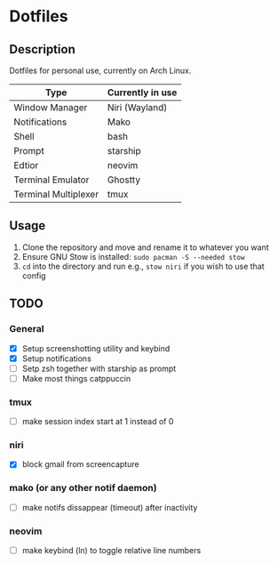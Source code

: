 # Dotfiles

## Description

Dotfiles for personal use, currently on Arch Linux.

| Type | Currently in use |
| --- | --- |
| Window Manager | Niri (Wayland) |
| Notifications | Mako |
| Shell | bash |
| Prompt | starship |
| Edtior | neovim |
| Terminal Emulator | Ghostty |
| Terminal Multiplexer | tmux |

## Usage

1. Clone the repository and move and rename it to whatever you want
2. Ensure GNU Stow is installed: `sudo pacman -S --needed stow`
3. `cd` into the directory and run e.g., `stow niri` if you wish to use that config

## TODO

### General

- [x] Setup screenshotting utility and keybind
- [x] Setup notifications
- [ ] Setp zsh together with starship as prompt
- [ ] Make most things catppuccin

### tmux

- [ ] make session index start at 1 instead of 0

### niri

- [x] block gmail from screencapture

### mako (or any other notif daemon)

- [ ] make notifs dissappear (timeout) after inactivity

### neovim
- [ ] make keybind (<leader>ln) to toggle relative line numbers
